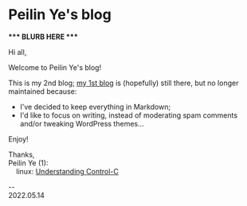 # Peilin Ye's blog

**&ast;&ast;&ast; BLURB HERE &ast;&ast;&ast;**

Hi all,

Welcome to Peilin Ye's blog!

This is my 2nd blog; [my 1st blog](http://ypl.coffee/posts/) is (hopefully) still there, but no longer maintained because:
- I've decided to keep everything in Markdown;
- I'd like to focus on writing, instead of moderating spam comments and/or tweaking WordPress themes...

Enjoy!

Thanks,\
Peilin Ye (1):\
&nbsp;&nbsp;&nbsp;&nbsp;linux: [Understanding Control-C](ctrl-c.md)

--\
2022.05.14

